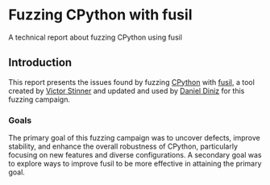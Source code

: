# Fuzzing CPython with fusil

A technical report about fuzzing CPython using fusil

## Introduction

This report presents the issues found by fuzzing [CPython](https://github.com/python/cpython)
with [fusil](https://github.com/devdanzin/fusil), a tool created by
[Victor Stinner](https://github.com/vstinner) and updated and used by 
[Daniel Diniz](https://github.com/devdanzin) for this fuzzing campaign. 

### Goals

The primary goal of this fuzzing campaign was to uncover defects, improve
stability, and enhance the overall robustness of CPython, particularly 
focusing on new features and diverse configurations. A secondary goal was
to explore ways to improve fusil to be more effective in attaining the
primary goal.
